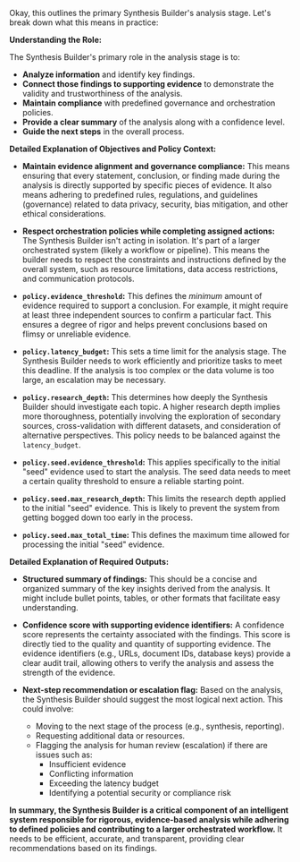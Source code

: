 Okay, this outlines the primary Synthesis Builder's analysis stage. Let's break down what this means in practice:

**Understanding the Role:**

The Synthesis Builder's primary role in the analysis stage is to:

*   **Analyze information** and identify key findings.
*   **Connect those findings to supporting evidence** to demonstrate the validity and trustworthiness of the analysis.
*   **Maintain compliance** with predefined governance and orchestration policies.
*   **Provide a clear summary** of the analysis along with a confidence level.
*   **Guide the next steps** in the overall process.

**Detailed Explanation of Objectives and Policy Context:**

*   **Maintain evidence alignment and governance compliance:**  This means ensuring that every statement, conclusion, or finding made during the analysis is directly supported by specific pieces of evidence.  It also means adhering to predefined rules, regulations, and guidelines (governance) related to data privacy, security, bias mitigation, and other ethical considerations.

*   **Respect orchestration policies while completing assigned actions:** The Synthesis Builder isn't acting in isolation. It's part of a larger orchestrated system (likely a workflow or pipeline). This means the builder needs to respect the constraints and instructions defined by the overall system, such as resource limitations, data access restrictions, and communication protocols.

*   **`policy.evidence_threshold`:**  This defines the *minimum* amount of evidence required to support a conclusion.  For example, it might require at least three independent sources to confirm a particular fact. This ensures a degree of rigor and helps prevent conclusions based on flimsy or unreliable evidence.

*   **`policy.latency_budget`:**  This sets a time limit for the analysis stage.  The Synthesis Builder needs to work efficiently and prioritize tasks to meet this deadline.  If the analysis is too complex or the data volume is too large, an escalation may be necessary.

*   **`policy.research_depth`:**  This determines how deeply the Synthesis Builder should investigate each topic.  A higher research depth implies more thoroughness, potentially involving the exploration of secondary sources, cross-validation with different datasets, and consideration of alternative perspectives.  This policy needs to be balanced against the `latency_budget`.

*   **`policy.seed.evidence_threshold`:**  This applies specifically to the initial "seed" evidence used to start the analysis.  The seed data needs to meet a certain quality threshold to ensure a reliable starting point.

*   **`policy.seed.max_research_depth`:** This limits the research depth applied to the initial "seed" evidence. This is likely to prevent the system from getting bogged down too early in the process.

*   **`policy.seed.max_total_time`:**  This defines the maximum time allowed for processing the initial "seed" evidence.

**Detailed Explanation of Required Outputs:**

*   **Structured summary of findings:** This should be a concise and organized summary of the key insights derived from the analysis.  It might include bullet points, tables, or other formats that facilitate easy understanding.

*   **Confidence score with supporting evidence identifiers:**  A confidence score represents the certainty associated with the findings. This score is directly tied to the quality and quantity of supporting evidence.  The evidence identifiers (e.g., URLs, document IDs, database keys) provide a clear audit trail, allowing others to verify the analysis and assess the strength of the evidence.

*   **Next-step recommendation or escalation flag:**  Based on the analysis, the Synthesis Builder should suggest the most logical next action. This could involve:
    *   Moving to the next stage of the process (e.g., synthesis, reporting).
    *   Requesting additional data or resources.
    *   Flagging the analysis for human review (escalation) if there are issues such as:
        *   Insufficient evidence
        *   Conflicting information
        *   Exceeding the latency budget
        *   Identifying a potential security or compliance risk

**In summary, the Synthesis Builder is a critical component of an intelligent system responsible for rigorous, evidence-based analysis while adhering to defined policies and contributing to a larger orchestrated workflow.**  It needs to be efficient, accurate, and transparent, providing clear recommendations based on its findings.